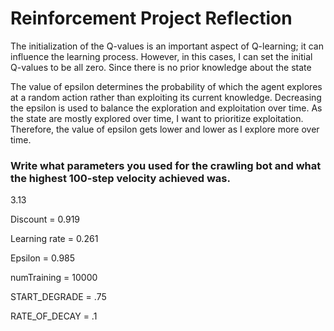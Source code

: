 # Reinforcement Project Reflection 

The initialization of the Q-values is an important aspect of Q-learning; it can influence the learning process. However, in this cases, I can set the initial Q-values to be all zero. Since there is no prior knowledge about the state

The value of epsilon determines the probability of which the agent explores at a random action rather than exploiting its current knowledge. Decreasing the epsilon is used to balance the exploration and exploitation over time. As the state are mostly explored over time, I want to prioritize exploitation. Therefore, the value of epsilon gets lower and lower as I explore more over time. 

### Write what parameters you used for the crawling bot and what the highest 100-step velocity achieved was.

3.13

Discount = 0.919

Learning rate = 0.261

Epsilon = 0.985

numTraining = 10000

START_DEGRADE = .75

RATE_OF_DECAY = .1
